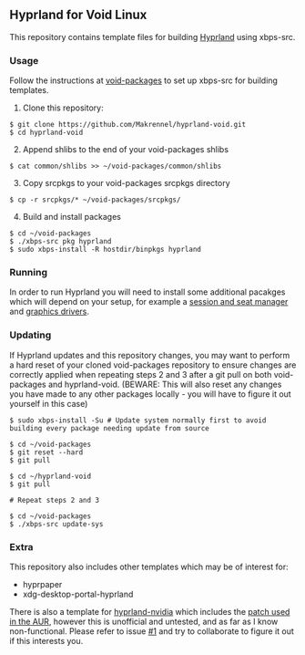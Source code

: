 ## Hyprland for Void Linux

This repository contains template files for building [Hyprland](https://github.com/hyprwm/Hyprland) using xbps-src.

### Usage

Follow the instructions at [void-packages](https://github.com/void-linux/void-packages) to set up xbps-src for building templates.

1) Clone this repository:

```
$ git clone https://github.com/Makrennel/hyprland-void.git
$ cd hyprland-void
```

2) Append shlibs to the end of your void-packages shlibs

```
$ cat common/shlibs >> ~/void-packages/common/shlibs
```

3) Copy srcpkgs to your void-packages srcpkgs directory

```
$ cp -r srcpkgs/* ~/void-packages/srcpkgs/
```

4) Build and install packages
```
$ cd ~/void-packages
$ ./xbps-src pkg hyprland
$ sudo xbps-install -R hostdir/binpkgs hyprland
```

### Running

In order to run Hyprland you will need to install some additional pacakges which will depend on your setup, for example a [session and seat manager](https://docs.voidlinux.org/config/session-management.html) and [graphics drivers](https://docs.voidlinux.org/config/graphical-session/graphics-drivers/index.html).

### Updating

If Hyprland updates and this repository changes, you may want to perform a hard reset of your cloned void-packages repository to ensure changes are correctly applied when repeating steps 2 and 3 after a git pull on both void-packages and hyprland-void. (BEWARE: This will also reset any changes you have made to any other packages locally - you will have to figure it out yourself in this case)
```
$ sudo xbps-install -Su # Update system normally first to avoid building every package needing update from source

$ cd ~/void-packages
$ git reset --hard
$ git pull

$ cd ~/hyprland-void
$ git pull

# Repeat steps 2 and 3

$ cd ~/void-packages
$ ./xbps-src update-sys
```

### Extra
This repository also includes other templates which may be of interest for:

- hyprpaper
- xdg-desktop-portal-hyprland

There is also a template for [hyprland-nvidia](https://wiki.hyprland.org/Nvidia) which includes the [patch used in the AUR](https://aur.archlinux.org/cgit/aur.git/tree/nvidia.patch?h=hyprland-nvidia), however this is unofficial and untested, and as far as I know non-functional. Please refer to issue [#1](https://github.com/Makrennel/hyprland-void/issues/1) and try to collaborate to figure it out if this interests you.
